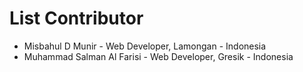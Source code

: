 # List Contributor

- Misbahul D Munir - Web Developer, Lamongan - Indonesia
- Muhammad Salman Al Farisi - Web Developer, Gresik - Indonesia 
